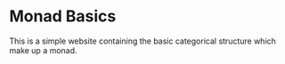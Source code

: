 # Monad Basics

This is a simple website containing the basic categorical structure which make up a monad.
